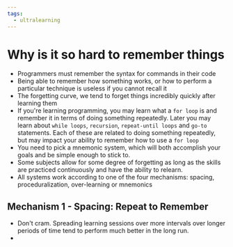 ```yaml
---
tags:
  - ultralearning
---
```

# Why is it so hard to remember things
* Programmers must remember the syntax for commands in their code
* Being able to remember how something works, or how to perform a particular technique is useless if you cannot recall it
* The forgetting curve, we tend to forget things incredibly quickly after learning them
* If you're learning programming, you may learn what a `for loop` is and remember it in terms of doing something repeatedly. Later you may learn about `while loops`, `recursion`, `repeat-until loops` and `go-to` statements. Each of these are related to doing something repeatedly, but may impact your ability to remember how to use a `for loop`
* You need to pick a mnemonic system, which will both accomplish your goals and be simple enough to stick to.
* Some subjects allow for some degree of forgetting as long as the skills are practiced continuously and have the ability to relearn.
* All systems work according to one of the four mechanisms: spacing, proceduralization, over-learning or mnemonics

## Mechanism 1 - Spacing: Repeat to Remember
* Don't cram. Spreading learning sessions over more intervals over longer periods of time tend to perform much better in the long run.
* 